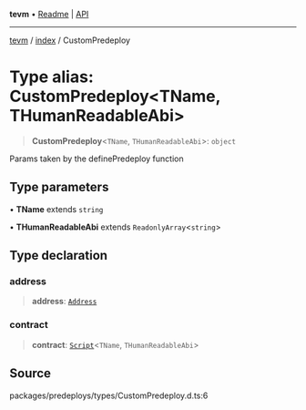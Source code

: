 **tevm** • [Readme](../../README.md) \| [API](../../modules.md)

***

[tevm](../../README.md) / [index](../README.md) / CustomPredeploy

# Type alias: CustomPredeploy\<TName, THumanReadableAbi\>

> **CustomPredeploy**\<`TName`, `THumanReadableAbi`\>: `object`

Params taken by the definePredeploy function

## Type parameters

• **TName** extends `string`

• **THumanReadableAbi** extends `ReadonlyArray`\<`string`\>

## Type declaration

### address

> **address**: [`Address`](Address.md)

### contract

> **contract**: [`Script`](Script.md)\<`TName`, `THumanReadableAbi`\>

## Source

packages/predeploys/types/CustomPredeploy.d.ts:6
